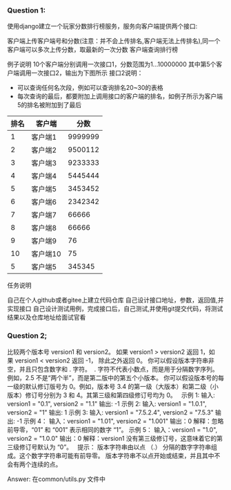 ### Question 1:
使用django建立一个玩家分数排行榜服务，服务向客户端提供两个接口:

客户端上传客户端号和分数(注意：并不会上传排名,客户端无法上传排名),同一个客户端可以多次上传分数，取最新的一次分数
客户端查询排行榜


例子说明
10个客户端分别调用一次接口1，分数范围为1...10000000
其中第5个客户端调用一次接口2，输出为下图所示
接口2说明：

* 可以查询任何名次段，例如可以查询排名20~30的表格
* 每次查询的最后，都要附加上调用接口的客户端的排名，如例子所示为客户端5的排名被附加到了最后

| 排名 |客户端  |分数  |
| --- | --- | --- |
| 1 | 客户端1 | 9999999 |
| 2 | 客户端2 | 9500112 |
| 3 | 客户端3 | 9233333 |
| 4 | 客户端4 | 5445444 |
| 5 | 客户端5 | 3453452 |
| 6 | 客户端6 | 2342342 |
| 7 | 客户端7 | 66666 |
| 8 | 客户端8 | 66666 |
| 9 | 客户端9 | 76 |
| 10| 客户端10| 75|
| 5| 客户端5| 345345|

任务说明

自己在个人github或者gitee上建立代码仓库
自己设计接口地址，参数，返回值,并实现接口
自己设计测试用例，完成接口后，自己测试,并使用git提交代码，将测试结果以及仓库地址给面试官看

### Question 2;
比较两个版本号 version1 和 version2。
如果 version1 > version2 返回 1，如果 version1 < version2 返回 -1， 除此之外返回 0。
你可以假设版本字符串非空，并且只包含数字和 . 字符。
 . 字符不代表小数点，而是用于分隔数字序列。
例如，2.5 不是“两个半”，而是第二版中的第五个小版本。
你可以假设版本号的每一级的默认修订版号为 0。例如，版本号 3.4 的第一级（大版本）和第二级（小版本）修订号分别为 3 和 4。其第三级和第四级修订号均为 0。
 
示例 1:
输入: version1 = "0.1", version2 = "1.1"
输出: -1
示例 2:
输入: version1 = "1.0.1", version2 = "1"
输出: 1
示例 3:
输入: version1 = "7.5.2.4", version2 = "7.5.3"
输出: -1
示例 4：
输入：version1 = "1.01", version2 = "1.001"
输出：0
解释：忽略前导零，“01” 和 “001” 表示相同的数字 “1”。
示例 5：
输入：version1 = "1.0", version2 = "1.0.0"
输出：0
解释：version1 没有第三级修订号，这意味着它的第三级修订号默认为 “0”。
 
提示：
版本字符串由以点 （.） 分隔的数字字符串组成。这个数字字符串可能有前导零。
版本字符串不以点开始或结束，并且其中不会有两个连续的点。

Answer:
    在common/utils.py 文件中

